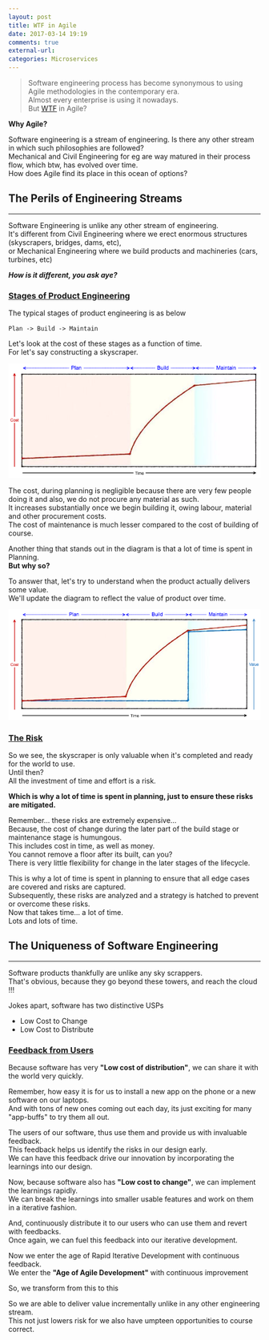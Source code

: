 ```yaml
---
layout: post
title: WTF in Agile
date: 2017-03-14 19:19
comments: true
external-url:
categories: Microservices
---
```



>Software engineering process has become synonymous to using Agile methodologies in the contemporary era.<br>
Almost every enterprise is using it nowadays.<br>
But [WTF](/blog/2017/02/13/welcome-aboard/) in Agile?<br>


**Why Agile?**<br>

Software engineering is a stream of engineering. Is there any other stream in which such philosophies are followed?<br>
Mechanical and Civil Engineering for eg are way matured in their process flow, which btw, has evolved over time.<br>
How does Agile find its place in this ocean of options?<br>

## The Perils of Engineering Streams
<hr>

Software Engineering is unlike any other stream of engineering.<br>
It's different from Civil Engineering where we erect enormous structures (skyscrapers, bridges, dams, etc),<br>
or Mechanical Engineering where we build products and machineries (cars, turbines, etc)<br>

_**How is it different, you ask aye?**_

### <u>Stages of Product Engineering</u>

The typical stages of product engineering is as below

```
Plan -> Build -> Maintain
```

Let's look at the cost of these stages as a function of time.<br>
For let's say constructing a skyscraper.<br>

<img src="/assets/2017-03-14/cost.png">

The cost, during planning is negligible because there are very few people doing it and also, we do not procure any material as such.<br>
It increases substantially once we begin building it, owing labour, material and other procurement costs.<br>
The cost of maintenance is much lesser compared to the cost of building of course.<br>

Another thing that stands out in the diagram is that a lot of time is spent in Planning.<br>
**But why so?**

To answer that, let's try to understand when the product actually delivers some value.<br>
We'll update the diagram to reflect the value of product over time.<br>

<img src="/assets/2017-03-14/value.png">

### <u>The Risk</u>

So we see, the skyscraper is only valuable when it's completed and ready for the world to use.<br>
Until then?<br>
All the investment of time and effort is a risk.<br>

**Which is why a lot of time is spent in planning, just to ensure these risks are mitigated.**<br>

Remember... these risks are extremely expensive…<br>
Because, the cost of change during the later part of the build stage or maintenance stage is humungous.<br>
This includes cost in time, as well as money.<br>
You cannot remove a floor after its built, can you?<br>
There is very little flexibility for change in the later stages of the lifecycle.<br>

This is why a lot of time is spent in planning to ensure that all edge cases are covered and risks are captured.<br>
Subsequently, these risks are analyzed and a strategy is hatched to prevent or overcome these risks.<br>
Now that takes time… a lot of time.<br>
Lots and lots of time.<br>

## The Uniqueness of Software Engineering
<hr>

Software products thankfully are unlike any sky scrappers.<br>
That's obvious, because they go beyond these towers, and reach the cloud !!!<br>

Jokes apart, software has two distinctive USPs
* Low Cost to Change
* Low Cost to Distribute

### <u>Feedback from Users</u>

Because software has very **"Low cost of distribution"**, we can share it with the world very quickly.<br>

Remember, how easy it is for us to install a new app on the phone or a new software on our laptops.<br>
And with tons of new ones coming out each day, its just exciting for many "app-buffs" to try them all out.<br>

The users of our software, thus use them and provide us with invaluable feedback.<br>
This feedback helps us identify the risks in our design early.<br>
We can have this feedback drive our innovation by incorporating the learnings into our design.<br>

Now, because software also has **"Low cost to change"**, we can implement the learnings rapidly.<br>
We can break the learnings into smaller usable features and work on them in a iterative fashion.<br>

And, continuously distribute it to our users who can use them and revert with feedbacks.<br>
Once again, we can fuel this feedback into our iterative development.<br>

Now we enter the age of Rapid Iterative Development with continuous feedback.<br>
We enter the **"Age of Agile Development"** with continuous improvement<br>

So, we transform from this to this<br>


So we are able to deliver value incrementally unlike in any other engineering stream.<br>
This not just lowers risk for we also have umpteen opportunities to course correct.<br>








